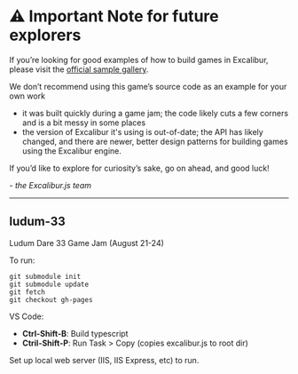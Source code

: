 # :warning: Important Note for future explorers

If you’re looking for good examples of how to build games in Excalibur, please visit the [official sample gallery](https://excaliburjs.com/samples/).

We don’t recommend using this game’s source code as an example for your own work
- it was built quickly during a game jam; the code likely cuts a few corners and is a bit messy in some places
- the version of Excalibur it's using is out-of-date; the API has likely changed, and there are newer, better design patterns for building games using the Excalibur engine.

If you’d like to explore for curiosity’s sake, go on ahead, and good luck!

*- the Excalibur.js team*

---

## ludum-33
Ludum Dare 33 Game Jam (August 21-24)

To run:

```
git submodule init
git submodule update
git fetch
git checkout gh-pages
```

VS Code:

- **Ctrl-Shift-B**: Build typescript
- **Ctril-Shift-P**: Run Task > Copy (copies excalibur.js to root dir)

Set up local web server (IIS, IIS Express, etc) to run.
